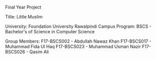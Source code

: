 Final Year Project

Title: Little Muslim

University: Foundation University Rawalpindi Campus
Program: BSCS - Bachelor's of Science in Computer Science

Group Members:
F17-BSCS002 - Abdullah Nawaz Khan
F17-BSCS017 - Muhammad Fida Ul Haq
F17-BSCS023 - Muhammad Usman Nazir
F17-BSCS026 - Qasim Ali
